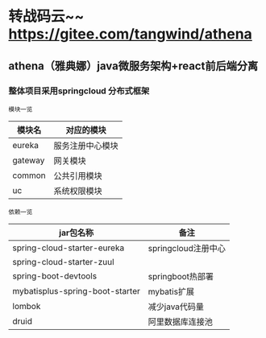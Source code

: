 # 转战码云~~ https://gitee.com/tangwind/athena

## athena（雅典娜）java微服务架构+react前后端分离 

### 整体项目采用springcloud 分布式框架

    模块一览
|模块名|对应的模块|
|-|-|
|eureka|服务注册中心模块|
|gateway|网关模块|
|common|公共引用模块|
|uc|系统权限模块|


    依赖一览

|jar包名称|备注|
|-|-|
|spring-cloud-starter-eureka|springcloud注册中心|
|spring-cloud-starter-zuul||
|spring-boot-devtools|springboot热部署|
|mybatisplus-spring-boot-starter|mybatis扩展|
|lombok| 减少java代码量|
|druid| 阿里数据库连接池|


